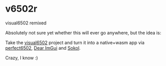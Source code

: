 # v6502r
visual6502 remixed

Absolutely not sure yet whether this will ever go anywhere, but the idea is:

Take the [visual6502](https://github.com/trebonian/visual6502) project and turn it into a native+wasm app via
[perfect6502](https://github.com/mist64/perfect6502),
[Dear ImGui](https://github.com/ocornut/imgui/)
and [Sokol](https://github.com/floooh/sokol).

Crazy, I know :)


